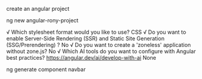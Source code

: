 create an angular project

ng new angular-rony-project

√ Which stylesheet format would you like to use? CSS
√ Do you want to enable Server-Side Rendering (SSR) and Static Site Generation (SSG/Prerendering) ? No
√ Do you want to create a 'zoneless' application without zone.js? No
√ Which AI tools do you want to configure with Angular best practices? https://angular.dev/ai/develop-with-ai None

ng generate component navbar

